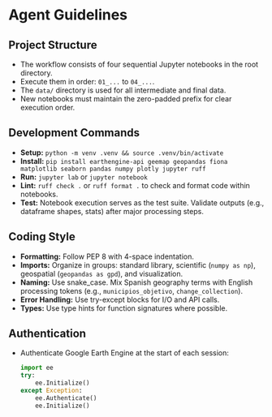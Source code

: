 # Agent Guidelines

## Project Structure
- The workflow consists of four sequential Jupyter notebooks in the root directory.
- Execute them in order: `01_...` to `04_...`.
- The `data/` directory is used for all intermediate and final data.
- New notebooks must maintain the zero-padded prefix for clear execution order.

## Development Commands
- **Setup:** `python -m venv .venv && source .venv/bin/activate`
- **Install:** `pip install earthengine-api geemap geopandas fiona matplotlib seaborn pandas numpy plotly jupyter ruff`
- **Run:** `jupyter lab` or `jupyter notebook`
- **Lint:** `ruff check .` or `ruff format .` to check and format code within notebooks.
- **Test:** Notebook execution serves as the test suite. Validate outputs (e.g., dataframe shapes, stats) after major processing steps.

## Coding Style
- **Formatting:** Follow PEP 8 with 4-space indentation.
- **Imports:** Organize in groups: standard library, scientific (`numpy as np`), geospatial (`geopandas as gpd`), and visualization.
- **Naming:** Use snake_case. Mix Spanish geography terms with English processing tokens (e.g., `municipios_objetivo`, `change_collection`).
- **Error Handling:** Use try-except blocks for I/O and API calls.
- **Types:** Use type hints for function signatures where possible.

## Authentication
- Authenticate Google Earth Engine at the start of each session:
  ```python
  import ee
  try:
      ee.Initialize()
  except Exception:
      ee.Authenticate()
      ee.Initialize()
  ```
